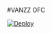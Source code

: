 #VANZZ OFC


[![Deploy](https://www.herokucdn.com/deploy/button.svg)](https://heroku.com/deploy?template=https://github.com/abdibot/vanzzofc1/)
